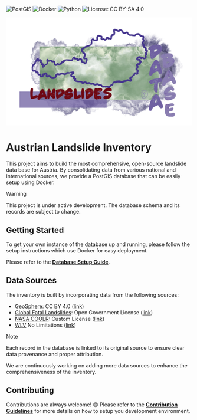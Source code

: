 ![PostGIS](https://img.shields.io/badge/PostGIS-3840A0?style=for-the-badge&logo=postgresql&logoColor=white)
![Docker](https://img.shields.io/badge/Docker-2496ED?style=for-the-badge&logo=docker&logoColor=white)
![Python](https://img.shields.io/badge/python-3670A0?style=for-the-badge&logo=python&logoColor=white)
![License: CC BY-SA 4.0](https://img.shields.io/badge/License-CC%20BY--SA%204.0-lightgrey.svg?style=for-the-badge)

<div align="center">
  <img src="./assets/header.png" alt="Header" width="700"/>
</div>

# Austrian Landslide Inventory

This project aims to build the most comprehensive, open-source landslide 
data base for Austria. By consolidating data from various national and 
international sources, we provide a PostGIS database that can be easily setup 
using Docker.

> [!WARNING]
> This project is under active development. The database schema and its records
> are subject to change.

## Getting Started

To get your own instance of the database up and running, please follow the 
setup instructions which use Docker for easy deployment.

Please refer to the [**Database Setup Guide**](./alembic/README.md).

## Data Sources

The inventory is built by incorporating data from the following sources:

- [GeoSphere](https://data.inspire.gv.at/d69f276f-24b4-4c16-aed7-349135921fa1):
    CC BY 4.0 ([link](https://creativecommons.org/licenses/by/4.0/))
- [Global Fatal Landslides](https://www.arcgis.com/home/item.html?id=7c9397b261aa436ebfbc41396bd96d06):
    Open Government License ([link](https://www.nationalarchives.gov.uk/doc/open-government-licence/version/2/))
- [NASA COOLR](https://maps.nccs.nasa.gov/arcgis/apps/MapAndAppGallery/index.html?appid=574f26408683485799d02e857e5d9521): 
    Custom License ([link](./data/raw/nasa-coolr/LICENSE))
- [WLV](https://geometadatensuche.inspire.gv.at/metadatensuche/inspire/ger/catalog.search#/metadata/ccca05aa-728d-4218-9f4c-81286c537527)
    No Limitations ([link](https://geometadatensuche.inspire.gv.at/metadatensuche/inspire/ger/catalog.search#/metadata/ccca05aa-728d-4218-9f4c-81286c537527))

> [!NOTE]
> Each record in the database is linked to its original source to ensure clear
> data provenance and proper attribution.

We are continuously working on adding more data sources to enhance the
comprehensiveness of the inventory.

## Contributing

Contributions are always welcome! 😊
Please refer to the [**Contribution Guidelines**](./CONTRIBUTING.md) for more
details on how to setup you development environment.
